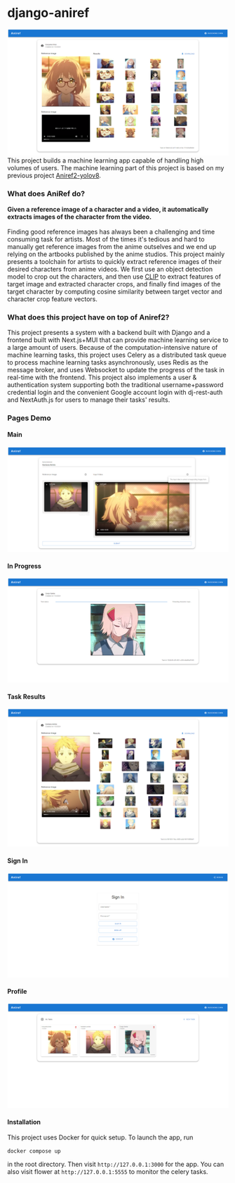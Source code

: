 # django-aniref 
![img](/demo/result.png) 
This project builds a machine learning app capable of handling high volumes of users. The machine learning part of this project is based on my previous project [Aniref2-yolov8](https://github.com/SoulflareRC/Aniref2-yolov8/tree/main).
### What does AniRef do?
**Given a reference image of a character and a video, it automatically extracts images of the character from the video.** <br> <br>
Finding good reference images has always been a challenging and time consuming task for artists. Most of the times it's tedious and hard to manually get reference images from the anime outselves and we end up relying on the artbooks published by the anime studios. This project mainly presents a toolchain for artists to quickly extract reference images of their desired characters from anime videos.  We first use an object detection model to crop out the characters, and then use [CLIP](https://github.com/openai/CLIP) to extract features of target image and extracted character crops, and finally find images of the target character by computing cosine similarity between target vector and character crop feature vectors.  
### What does this project have on top of Aniref2? 
This project presents a system with a backend built with Django and a frontend built with Next.js+MUI that can provide machine learning service to a large amount of users. Because of the computation-intensive nature of machine learning tasks, this project uses Celery 
as a distributed task queue to process machine learning tasks asynchronously, uses Redis as the message broker, and uses Websocket to update the progress of the task in real-time with the frontend. This project also implements a user & authentication system supporting both the traditional username+password credential login and the convenient Google account login with dj-rest-auth and NextAuth.js for users to manage their tasks' results. 
### Pages Demo 
#### Main 
![img](/demo/main.png) 
#### In Progress
![img](/demo/task.png) 
#### Task Results 
![img](/demo/result2.png)
#### Sign In 
![img](/demo/signin.png) 
#### Profile 
![img](/demo/profile.png)
#### Installation 
This project uses Docker for quick setup. To launch the app, run 
```
docker compose up
```
in the root directory.
Then visit `http://127.0.0.1:3000` for the app. 
You can also visit flower at `http://127.0.0.1:5555` to monitor the celery tasks. 
